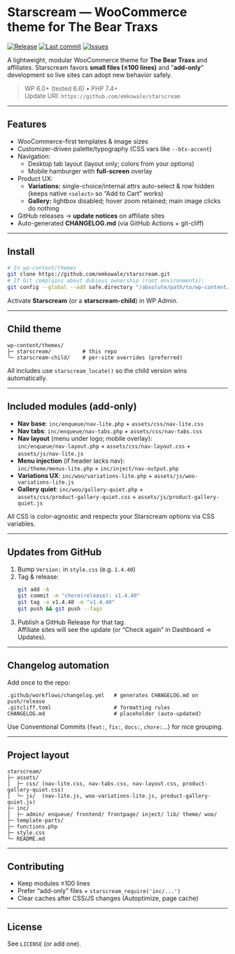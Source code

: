 # Starscream — WooCommerce theme for The Bear Traxs

[![Release](https://img.shields.io/github/v/release/emkowale/starscream?display_name=tag)](https://github.com/emkowale/starscream/releases)
[![Last commit](https://img.shields.io/github/last-commit/emkowale/starscream)](https://github.com/emkowale/starscream/commits/main)
[![Issues](https://img.shields.io/github/issues/emkowale/starscream)](https://github.com/emkowale/starscream/issues)

A lightweight, modular WooCommerce theme for **The Bear Traxs** and affiliates. Starscream favors **small files (≤100 lines)** and “**add-only**” development so live sites can adopt new behavior safely.

> WP 6.0+ (tested 6.6) • PHP 7.4+  
> Update URI: `https://github.com/emkowale/starscream`

---

## Features

- WooCommerce-first templates & image sizes  
- Customizer-driven palette/typography (CSS vars like `--btx-accent`)  
- Navigation:
  - Desktop tab layout (layout only; colors from your options)
  - Mobile hamburger with **full-screen** overlay
- Product UX:
  - **Variations:** single-choice/internal attrs auto-select & row hidden (keeps native `<select>` so “Add to Cart” works)
  - **Gallery:** lightbox disabled; hover zoom retained; main image clicks do nothing
- GitHub releases → **update notices** on affiliate sites
- Auto-generated **CHANGELOG.md** (via GitHub Actions + git-cliff)

---

## Install

```bash
# In wp-content/themes
git clone https://github.com/emkowale/starscream.git
# If Git complains about dubious ownership (root environments):
git config --global --add safe.directory "/absolute/path/to/wp-content/themes/starscream"
```

Activate **Starscream** (or a **starscream-child**) in WP Admin.

---

## Child theme

```
wp-content/themes/
├─ starscream/          # this repo
└─ starscream-child/    # per-site overrides (preferred)
```

All includes use `starscream_locate()` so the child version wins automatically.

---

## Included modules (add-only)

- **Nav base**: `inc/enqueue/nav-lite.php` + `assets/css/nav-lite.css`  
- **Nav tabs**: `inc/enqueue/nav-tabs.php` + `assets/css/nav-tabs.css`  
- **Nav layout** (menu under logo; mobile overlay):  
  `inc/enqueue/nav-layout.php` + `assets/css/nav-layout.css` + `assets/js/nav-lite.js`  
- **Menu injection** (if header lacks nav):  
  `inc/theme/menus-lite.php` + `inc/inject/nav-output.php`  
- **Variations UX**: `inc/woo/variations-lite.php` + `assets/js/woo-variations-lite.js`  
- **Gallery quiet**: `inc/woo/gallery-quiet.php` +  
  `assets/css/product-gallery-quiet.css` + `assets/js/product-gallery-quiet.js`

All CSS is color-agnostic and respects your Starscream options via CSS variables.

---

## Updates from GitHub

1. Bump `Version:` in `style.css` (e.g. `1.4.40`)  
2. Tag & release:
   ~~~bash
   git add -A
   git commit -m "chore(release): v1.4.40"
   git tag -a v1.4.40 -m "v1.4.40"
   git push && git push --tags
   ~~~
3. Publish a GitHub Release for that tag.  
   Affiliate sites will see the update (or “Check again” in Dashboard → Updates).

---

## Changelog automation

Add once to the repo:

```
.github/workflows/changelog.yml   # generates CHANGELOG.md on push/release
.gitcliff.toml                    # formatting rules
CHANGELOG.md                      # placeholder (auto-updated)
```

Use Conventional Commits (`feat:`, `fix:`, `docs:`, `chore:`…) for nice grouping.

---

## Project layout

```
starscream/
├─ assets/
│  ├─ css/ (nav-lite.css, nav-tabs.css, nav-layout.css, product-gallery-quiet.css)
│  └─ js/  (nav-lite.js, woo-variations-lite.js, product-gallery-quiet.js)
├─ inc/
│  ├─ admin/ enqueue/ frontend/ frontpage/ inject/ lib/ theme/ woo/
├─ template-parts/
├─ functions.php
├─ style.css
└─ README.md
```

---

## Contributing

- Keep modules ≤100 lines  
- Prefer “add-only” files + `starscream_require('inc/...')`  
- Clear caches after CSS/JS changes (Autoptimize, page cache)

---

## License

See `LICENSE` (or add one).

